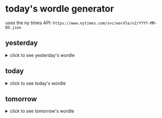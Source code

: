 # today's wordle generator

uses the ny times API: `https://www.nytimes.com/svc/wordle/v2/YYYY-MM-DD.json`

## yesterday

<details>
    <summary>click to see yesterday's wordle</summary>

    heavy

</details>

## today

<details>
    <summary>click to see today's wordle</summary>

    apart

</details>

## tomorrow

<details>
    <summary>click to see tomorrow's wordle</summary>

    piper

</details>
